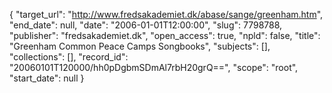 {
  "target_url": "http://www.fredsakademiet.dk/abase/sange/greenham.htm", 
  "end_date": null, 
  "date": "2006-01-01T12:00:00", 
  "slug": 7798788, 
  "publisher": "fredsakademiet.dk", 
  "open_access": true, 
  "npld": false, 
  "title": "Greenham Common Peace Camps Songbooks", 
  "subjects": [], 
  "collections": [], 
  "record_id": "20060101T120000/hh0pDgbmSDmAl7rbH20grQ==", 
  "scope": "root", 
  "start_date": null
}

